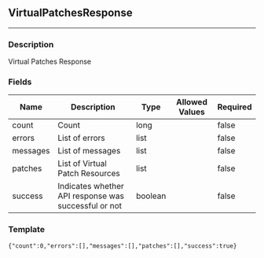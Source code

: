 ## VirtualPatchesResponse
---
### Description
Virtual Patches Response
### Fields
| Name | Description | Type | Allowed Values | Required |
| ---- | ----------- | ---- | -------------- | -------- |
| count | Count | long |  | false |
| errors | List of errors | list |  | false |
| messages | List of messages | list |  | false |
| patches | List of Virtual Patch Resources | list |  | false |
| success | Indicates whether API response was successful or not | boolean |  | false |
### Template
```
{"count":0,"errors":[],"messages":[],"patches":[],"success":true}
```
